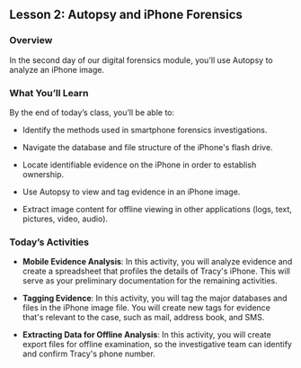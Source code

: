 ## Lesson 2: Autopsy and iPhone Forensics 
 
### Overview

In the second day of our digital forensics module, you'll use Autopsy to analyze an iPhone image.
 
### What You’ll Learn
 
By the end of today’s class, you’ll be able to:
 
- Identify the methods used in smartphone forensics investigations.

- Navigate the database and file structure of the iPhone's flash drive.

- Locate identifiable evidence on the iPhone in order to establish ownership.

- Use Autopsy to view and tag evidence in an iPhone image.

- Extract image content for offline viewing in other applications (logs, text, pictures, video, audio).

### Today’s Activities

* **Mobile Evidence Analysis**: In this activity, you will analyze evidence and create a spreadsheet that profiles the details of Tracy's iPhone. This will serve as your preliminary documentation for the remaining activities.

* **Tagging Evidence**: In this activity, you will tag the major databases and files in the iPhone image file. You will create new tags for evidence that's relevant to the case, such as mail, address book, and SMS.

* **Extracting Data for Offline Analysis**: In this activity, you will create export files for offline examination, so the investigative team can identify and confirm Tracy's phone number.


